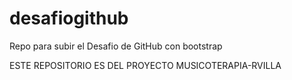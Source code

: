 # desafiogithub
Repo para subir el Desafio de GitHub con bootstrap 

ESTE REPOSITORIO ES DEL PROYECTO  MUSICOTERAPIA-RVILLA 
